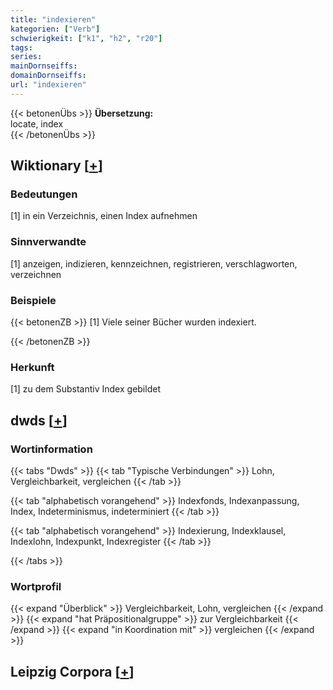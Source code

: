 ```yaml
---
title: "indexieren"
kategorien: ["Verb"]
schwierigkeit: ["k1", "h2", "r20"]
tags:
series:
mainDornseiffs:
domainDornseiffs:
url: "indexieren"
---
```


{{< betonenÜbs >}}
**Übersetzung:**  
locate, index  
{{< /betonenÜbs >}}

## Wiktionary [[+](https://de.wiktionary.org/wiki/indexieren)]

### Bedeutungen
[1] in ein Verzeichnis, einen Index aufnehmen  

### Sinnverwandte
[1] anzeigen, indizieren, kennzeichnen, registrieren, verschlagworten, verzeichnen  

### Beispiele
{{< betonenZB >}}
[1] Viele seiner Bücher wurden indexiert.  

{{< /betonenZB >}}
### Herkunft
[1] zu dem Substantiv Index gebildet  



## dwds [[+](https://www.dwds.de/wb/indexieren)]

### Wortinformation
{{< tabs "Dwds" >}}
{{< tab "Typische Verbindungen" >}}
Lohn, Vergleichbarkeit, vergleichen
{{< /tab >}}

{{< tab "alphabetisch vorangehend" >}}
Indexfonds, Indexanpassung, Index, Indeterminismus, indeterminiert
{{< /tab >}}

{{< tab "alphabetisch vorangehend" >}}
Indexierung, Indexklausel, Indexlohn, Indexpunkt, Indexregister
{{< /tab >}}

{{< /tabs >}}

### Wortprofil
{{< expand "Überblick" >}} Vergleichbarkeit, Lohn, vergleichen {{< /expand >}}
{{< expand "hat Präpositionalgruppe" >}} zur Vergleichbarkeit {{< /expand >}}
{{< expand "in Koordination mit" >}} vergleichen {{< /expand >}}

## Leipzig Corpora [[+](https://corpora.uni-leipzig.de/en/res?word=indexieren&corpusId=deu_newscrawl-public_2018)]

